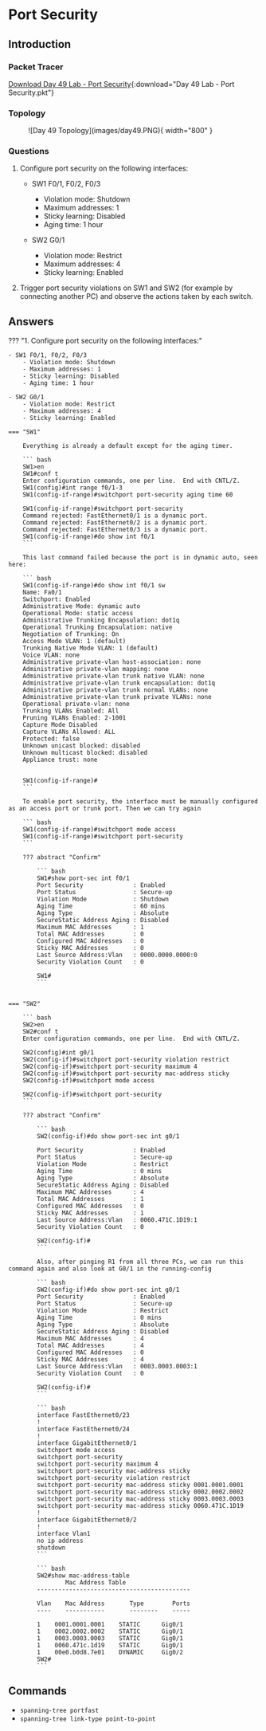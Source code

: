 # Port Security

## Introduction

### Packet Tracer

[Download Day 49 Lab - Port Security](../assets/packet-tracer-files/Day%2049%20Lab%20-%20Port%20Security.pkt){:download="Day 49 Lab - Port Security.pkt"}

### Topology

<figure markdown>
  ![Day 49 Topology](images/day49.PNG){ width="800" }
  <figcaption></figcaption>
</figure>

### Questions

1. Configure port security on the following interfaces:
    - SW1 F0/1, F0/2, F0/3
        - Violation mode: Shutdown
        - Maximum addresses: 1
        - Sticky learning: Disabled
        - Aging time: 1 hour

    - SW2 G0/1
        - Violation mode: Restrict
        - Maximum addresses: 4
        - Sticky learning: Enabled

2. Trigger port security violations on SW1 and SW2 (for example by 
    connecting another PC) and observe the actions taken by each switch.

## Answers


??? "1. Configure port security on the following interfaces:"

    - SW1 F0/1, F0/2, F0/3
        - Violation mode: Shutdown
        - Maximum addresses: 1
        - Sticky learning: Disabled
        - Aging time: 1 hour

    - SW2 G0/1
        - Violation mode: Restrict
        - Maximum addresses: 4
        - Sticky learning: Enabled

    === "SW1"

        Everything is already a default except for the aging timer.

        ``` bash
        SW1>en
        SW1#conf t
        Enter configuration commands, one per line.  End with CNTL/Z.
        SW1(config)#int range f0/1-3
        SW1(config-if-range)#switchport port-security aging time 60

        SW1(config-if-range)#switchport port-security 
        Command rejected: FastEthernet0/1 is a dynamic port.
        Command rejected: FastEthernet0/2 is a dynamic port.
        Command rejected: FastEthernet0/3 is a dynamic port.
        SW1(config-if-range)#do show int f0/1
        ```
        
        This last command failed because the port is in dynamic auto, seen here:

        ``` bash
        SW1(config-if-range)#do show int f0/1 sw
        Name: Fa0/1
        Switchport: Enabled
        Administrative Mode: dynamic auto
        Operational Mode: static access
        Administrative Trunking Encapsulation: dot1q
        Operational Trunking Encapsulation: native
        Negotiation of Trunking: On
        Access Mode VLAN: 1 (default)
        Trunking Native Mode VLAN: 1 (default)
        Voice VLAN: none
        Administrative private-vlan host-association: none
        Administrative private-vlan mapping: none
        Administrative private-vlan trunk native VLAN: none
        Administrative private-vlan trunk encapsulation: dot1q
        Administrative private-vlan trunk normal VLANs: none
        Administrative private-vlan trunk private VLANs: none
        Operational private-vlan: none
        Trunking VLANs Enabled: All
        Pruning VLANs Enabled: 2-1001
        Capture Mode Disabled
        Capture VLANs Allowed: ALL
        Protected: false
        Unknown unicast blocked: disabled
        Unknown multicast blocked: disabled
        Appliance trust: none


        SW1(config-if-range)#
        ```

        To enable port security, the interface must be manually configured as an access port or trunk port. Then we can try again

        ``` bash
        SW1(config-if-range)#switchport mode access
        SW1(config-if-range)#switchport port-security 
        ```

        ??? abstract "Confirm"

            ``` bash
            SW1#show port-sec int f0/1
            Port Security              : Enabled
            Port Status                : Secure-up
            Violation Mode             : Shutdown
            Aging Time                 : 60 mins
            Aging Type                 : Absolute
            SecureStatic Address Aging : Disabled
            Maximum MAC Addresses      : 1
            Total MAC Addresses        : 0
            Configured MAC Addresses   : 0
            Sticky MAC Addresses       : 0
            Last Source Address:Vlan   : 0000.0000.0000:0
            Security Violation Count   : 0

            SW1#
            ```


    === "SW2"

        ``` bash
        SW2>en
        SW2#conf t
        Enter configuration commands, one per line.  End with CNTL/Z.

        SW2(config)#int g0/1
        SW2(config-if)#switchport port-security violation restrict
        SW2(config-if)#switchport port-security maximum 4
        SW2(config-if)#switchport port-security mac-address sticky
        SW2(config-if)#switchport mode access

        SW2(config-if)#switchport port-security 
        ```

        ??? abstract "Confirm"

            ``` bash
            SW2(config-if)#do show port-sec int g0/1

            Port Security              : Enabled
            Port Status                : Secure-up
            Violation Mode             : Restrict
            Aging Time                 : 0 mins
            Aging Type                 : Absolute
            SecureStatic Address Aging : Disabled
            Maximum MAC Addresses      : 4
            Total MAC Addresses        : 1
            Configured MAC Addresses   : 0
            Sticky MAC Addresses       : 1
            Last Source Address:Vlan   : 0060.471C.1D19:1
            Security Violation Count   : 0

            SW2(config-if)#
            ```

            Also, after pinging R1 from all three PCs, we can run this command again and also look at G0/1 in the running-config

            ``` bash
            SW2(config-if)#do show port-sec int g0/1
            Port Security              : Enabled
            Port Status                : Secure-up
            Violation Mode             : Restrict
            Aging Time                 : 0 mins
            Aging Type                 : Absolute
            SecureStatic Address Aging : Disabled
            Maximum MAC Addresses      : 4
            Total MAC Addresses        : 4
            Configured MAC Addresses   : 0
            Sticky MAC Addresses       : 4
            Last Source Address:Vlan   : 0003.0003.0003:1
            Security Violation Count   : 0

            SW2(config-if)#
            ```

            ``` bash
            interface FastEthernet0/23
            !
            interface FastEthernet0/24
            !
            interface GigabitEthernet0/1
            switchport mode access
            switchport port-security
            switchport port-security maximum 4
            switchport port-security mac-address sticky 
            switchport port-security violation restrict 
            switchport port-security mac-address sticky 0001.0001.0001
            switchport port-security mac-address sticky 0002.0002.0002
            switchport port-security mac-address sticky 0003.0003.0003
            switchport port-security mac-address sticky 0060.471C.1D19
            !
            interface GigabitEthernet0/2
            !
            interface Vlan1
            no ip address
            shutdown
            ```

            ``` bash
            SW2#show mac-address-table 
                    Mac Address Table
            -------------------------------------------

            Vlan    Mac Address       Type        Ports
            ----    -----------       --------    -----

            1    0001.0001.0001    STATIC      Gig0/1
            1    0002.0002.0002    STATIC      Gig0/1
            1    0003.0003.0003    STATIC      Gig0/1
            1    0060.471c.1d19    STATIC      Gig0/1
            1    00e0.b0d8.7e01    DYNAMIC     Gig0/2
            SW2#
            ```

## Commands

* `spanning-tree portfast `
* `spanning-tree link-type point-to-point `

  
